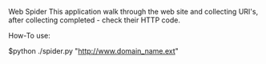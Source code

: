 Web Spider
This application walk through the web site and collecting URI's,
after collecting completed - check their HTTP code.

How-To use:

$python ./spider.py "http://www.domain_name.ext"
